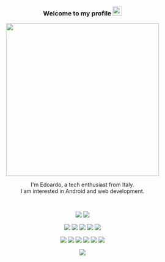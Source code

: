 <div align="center">

### Welcome to my profile <img src="https://raw.githubusercontent.com/MartinHeinz/MartinHeinz/master/wave.gif" width="24px">

<p align="center">
  <img src="https://raw.githubusercontent.com/catppuccin/catppuccin/main/assets/palette/macchiato.png" width="400" />
</p>

I'm Edoardo, a tech enthusiast from Italy.<br/>I am interested in Android and web development.

<br>

[![](https://img.shields.io/badge/Portfolio-cba6f7?style=for-the-badge&logo=About.me&logoColor=black)](https://ilas.dev)
[![](https://img.shields.io/badge/Ko--fi-b4befe?style=for-the-badge&logo=ko-fi&logoColor=black)](https://ko-fi.com/ilasdev)

![](https://img.shields.io/badge/GIT-eba0ac?style=for-the-badge&logo=git&logoColor=black)
![](https://img.shields.io/badge/Atom-f9e2af?style=for-the-badge&logo=Atom&logoColor=black)
![](https://img.shields.io/badge/Android_Studio-a6e3a1?style=for-the-badge&logo=android-studio&logoColor=black)
![](https://img.shields.io/badge/Visual_Studio_Code-74c7ec?style=for-the-badge&logo=visual%20studio%20code&logoColor=black)
![](https://img.shields.io/badge/IntelliJ_IDEA-cba6f7.svg?style=for-the-badge&logo=intellij-idea&logoColor=black)

![](https://img.shields.io/badge/Java-eba0ac?style=for-the-badge&logo=openjdk&logoColor=black)
![](https://img.shields.io/badge/JavaScript-f9e2af?style=for-the-badge&logo=javascript&logoColor=black)
![](https://img.shields.io/badge/NodeJS-a6e3a1?style=for-the-badge&logo=nodedotjs&logoColor=black)
![](https://img.shields.io/badge/Django-94e2d5?style=for-the-badge&logo=django&logoColor=black)
![](https://img.shields.io/badge/Python-89dceb?style=for-the-badge&logo=python&logoColor=black)
![](https://img.shields.io/badge/jQuery-74c7ec?style=for-the-badge&logo=jquery&logoColor=black)

![](https://streak-stats.demolab.com?user=IlasDev&theme=catppuccin-mocha&hide_border=true&background=EB545400&stroke=EB545400&hide_current_streak=true)
